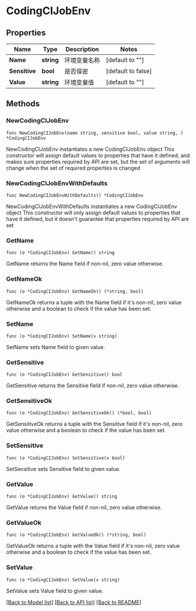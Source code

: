 # CodingCIJobEnv

## Properties

Name | Type | Description | Notes
------------ | ------------- | ------------- | -------------
**Name** | **string** | 环境变量名称 | [default to ""]
**Sensitive** | **bool** | 是否保密 | [default to false]
**Value** | **string** | 环境变量值 | [default to ""]

## Methods

### NewCodingCIJobEnv

`func NewCodingCIJobEnv(name string, sensitive bool, value string, ) *CodingCIJobEnv`

NewCodingCIJobEnv instantiates a new CodingCIJobEnv object
This constructor will assign default values to properties that have it defined,
and makes sure properties required by API are set, but the set of arguments
will change when the set of required properties is changed

### NewCodingCIJobEnvWithDefaults

`func NewCodingCIJobEnvWithDefaults() *CodingCIJobEnv`

NewCodingCIJobEnvWithDefaults instantiates a new CodingCIJobEnv object
This constructor will only assign default values to properties that have it defined,
but it doesn't guarantee that properties required by API are set

### GetName

`func (o *CodingCIJobEnv) GetName() string`

GetName returns the Name field if non-nil, zero value otherwise.

### GetNameOk

`func (o *CodingCIJobEnv) GetNameOk() (*string, bool)`

GetNameOk returns a tuple with the Name field if it's non-nil, zero value otherwise
and a boolean to check if the value has been set.

### SetName

`func (o *CodingCIJobEnv) SetName(v string)`

SetName sets Name field to given value.


### GetSensitive

`func (o *CodingCIJobEnv) GetSensitive() bool`

GetSensitive returns the Sensitive field if non-nil, zero value otherwise.

### GetSensitiveOk

`func (o *CodingCIJobEnv) GetSensitiveOk() (*bool, bool)`

GetSensitiveOk returns a tuple with the Sensitive field if it's non-nil, zero value otherwise
and a boolean to check if the value has been set.

### SetSensitive

`func (o *CodingCIJobEnv) SetSensitive(v bool)`

SetSensitive sets Sensitive field to given value.


### GetValue

`func (o *CodingCIJobEnv) GetValue() string`

GetValue returns the Value field if non-nil, zero value otherwise.

### GetValueOk

`func (o *CodingCIJobEnv) GetValueOk() (*string, bool)`

GetValueOk returns a tuple with the Value field if it's non-nil, zero value otherwise
and a boolean to check if the value has been set.

### SetValue

`func (o *CodingCIJobEnv) SetValue(v string)`

SetValue sets Value field to given value.



[[Back to Model list]](../README.md#documentation-for-models) [[Back to API list]](../README.md#documentation-for-api-endpoints) [[Back to README]](../README.md)


